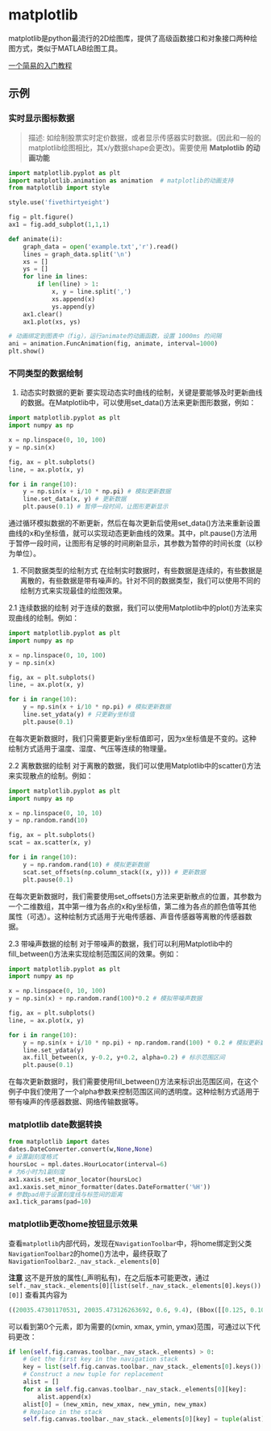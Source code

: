 # matplotlib
matplotlib是python最流行的2D绘图库，提供了高级函数接口和对象接口两种绘图方式，类似于MATLAB绘图工具。

[一个简易的入门教程](https://wizardforcel.gitbooks.io/matplotlib-intro-tut/content/matplotlib/16.html)

## 示例

### 实时显示图标数据

> 描述: 如绘制股票实时定价数据，或者显示传感器实时数据。(因此和一般的matplotlib绘图相比，其x/y数据shape会更改)。需要使用 **Matplotlib 的动画功能**

```python
import matplotlib.pyplot as plt
import matplotlib.animation as animation  # matplotlib的动画支持
from matplotlib import style

style.use('fivethirtyeight')

fig = plt.figure()
ax1 = fig.add_subplot(1,1,1)

def animate(i):
    graph_data = open('example.txt','r').read()
    lines = graph_data.split('\n')
    xs = []
    ys = []
    for line in lines:
        if len(line) > 1:
            x, y = line.split(',')
            xs.append(x)
            ys.append(y)
    ax1.clear()
    ax1.plot(xs, ys)

# 动画绑定到图表中（fig），运行animate的动画函数，设置 1000ms 的间隔
ani = animation.FuncAnimation(fig, animate, interval=1000)
plt.show()

```

### 不同类型的数据绘制

1. 动态实时数据的更新
要实现动态实时曲线的绘制，关键是要能够及时更新曲线的数据。在Matplotlib中，可以使用set_data()方法来更新图形数据，例如：
```python
import matplotlib.pyplot as plt
import numpy as np

x = np.linspace(0, 10, 100)
y = np.sin(x)

fig, ax = plt.subplots()
line, = ax.plot(x, y)

for i in range(10):
    y = np.sin(x + i/10 * np.pi) # 模拟更新数据
    line.set_data(x, y) # 更新数据
    plt.pause(0.1) # 暂停一段时间，让图形更新显示
```
通过循环模拟数据的不断更新，然后在每次更新后使用set_data()方法来重新设置曲线的x和y坐标值，就可以实现动态更新曲线的效果。其中，plt.pause()方法用于暂停一段时间，让图形有足够的时间刷新显示，其参数为暂停的时间长度（以秒为单位）。

1. 不同数据类型的绘制方式
在绘制实时数据时，有些数据是连续的，有些数据是离散的，有些数据是带有噪声的。针对不同的数据类型，我们可以使用不同的绘制方式来实现最佳的绘图效果。


2.1 连续数据的绘制
对于连续的数据，我们可以使用Matplotlib中的plot()方法来实现曲线的绘制。例如：
```PYTHON
import matplotlib.pyplot as plt
import numpy as np

x = np.linspace(0, 10, 100)
y = np.sin(x)

fig, ax = plt.subplots()
line, = ax.plot(x, y)

for i in range(10):
    y = np.sin(x + i/10 * np.pi) # 模拟更新数据
    line.set_ydata(y) # 只更新y坐标值
    plt.pause(0.1)
```
在每次更新数据时，我们只需要更新y坐标值即可，因为x坐标值是不变的。这种绘制方式适用于温度、湿度、气压等连续的物理量。

2.2 离散数据的绘制
对于离散的数据，我们可以使用Matplotlib中的scatter()方法来实现散点的绘制。例如：
```python
import matplotlib.pyplot as plt
import numpy as np

x = np.linspace(0, 10, 10)
y = np.random.rand(10)

fig, ax = plt.subplots()
scat = ax.scatter(x, y)

for i in range(10):
    y = np.random.rand(10) # 模拟更新数据
    scat.set_offsets(np.column_stack((x, y))) # 更新数据
    plt.pause(0.1)
```
在每次更新数据时，我们需要使用set_offsets()方法来更新散点的位置，其参数为一个二维数组，其中第一维为各点的x和y坐标值，第二维为各点的颜色值等其他属性（可选）。这种绘制方式适用于光电传感器、声音传感器等离散的传感器数据。

2.3 带噪声数据的绘制
对于带噪声的数据，我们可以利用Matplotlib中的fill_between()方法来实现绘制范围区间的效果。例如：
```python
import matplotlib.pyplot as plt
import numpy as np

x = np.linspace(0, 10, 100)
y = np.sin(x) + np.random.rand(100)*0.2 # 模拟带噪声数据

fig, ax = plt.subplots()
line, = ax.plot(x, y)

for i in range(10):
    y = np.sin(x + i/10 * np.pi) + np.random.rand(100) * 0.2 # 模拟更新数据
    line.set_ydata(y)
    ax.fill_between(x, y-0.2, y+0.2, alpha=0.2) # 标示范围区间
    plt.pause(0.1)
```
在每次更新数据时，我们需要使用fill_between()方法来标识出范围区间，在这个例子中我们使用了一个alpha参数来控制范围区间的透明度。这种绘制方式适用于带有噪声的传感器数据、网络传输数据等。

### matplotlib date数据转换
```python
from matplotlib import dates 
dates.DateConverter.convert(w,None,None)
# 设置副刻度格式
hoursLoc = mpl.dates.HourLocator(interval=6) 
# 为6小时为1副刻度
ax1.xaxis.set_minor_locator(hoursLoc)
ax1.xaxis.set_minor_formatter(dates.DateFormatter('%H'))
# 参数pad用于设置刻度线与标签间的距离
ax1.tick_params(pad=10)
```

### matplotlib更改home按钮显示效果

查看`matplotlib`内部代码，发现在`NavigationToolbar`中，将home绑定到父类`NavigationToolbar2`的home()方法中，最终获取了 `NavigationToolbar2._nav_stack._elements[0]`

**注意** 这不是开放的属性(_声明私有)，在之后版本可能更改，通过 `self._nav_stack._elements[0][list(self._nav_stack._elements[0].keys())[0]]` 查看其内容为
```python
((20035.47301170531, 20035.473126263692, 0.6, 9.4), (Bbox([[0.125, 0.10999999999999999], [0.9, 0.88]]), Bbox([[0.125, 0.10999999999999999], [0.9, 0.88]])))
```

可以看到第0个元素，即为需要的(xmin, xmax, ymin, ymax)范围，可通过以下代码更改：
```python
if len(self.fig.canvas.toolbar._nav_stack._elements) > 0:
    # Get the first key in the navigation stack
    key = list(self.fig.canvas.toolbar._nav_stack._elements[0].keys())[0]
    # Construct a new tuple for replacement
    alist = []
    for x in self.fig.canvas.toolbar._nav_stack._elements[0][key]:
        alist.append(x)
    alist[0] = (new_xmin, new_xmax, new_ymin, new_ymax)
    # Replace in the stack
    self.fig.canvas.toolbar._nav_stack._elements[0][key] = tuple(alist)
```